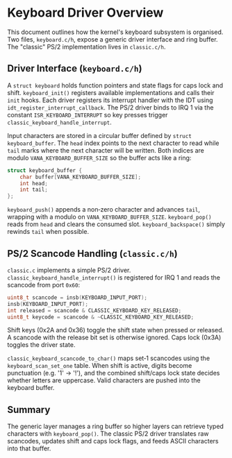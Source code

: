 # Keyboard Driver Overview

This document outlines how the kernel's keyboard subsystem is organised. Two files, `keyboard.c/h`, expose a generic driver interface and ring buffer.  The "classic" PS/2 implementation lives in `classic.c/h`.

## Driver Interface (`keyboard.c/h`)

A `struct keyboard` holds function pointers and state flags for caps lock and shift.
`keyboard_init()` registers available implementations and calls their `init`
hooks.  Each driver registers its interrupt handler with the IDT using
`idt_register_interrupt_callback`. The PS/2 driver binds to IRQ&nbsp;1 via the
constant `ISR_KEYBOARD_INTERRUPT` so key presses trigger `classic_keyboard_handle_interrupt`.

Input characters are stored in a circular buffer defined by `struct keyboard_buffer`.
The `head` index points to the next character to read while `tail` marks where
the next character will be written.  Both indices are modulo
`VANA_KEYBOARD_BUFFER_SIZE` so the buffer acts like a ring:

```c
struct keyboard_buffer {
    char buffer[VANA_KEYBOARD_BUFFER_SIZE];
    int head;
    int tail;
};
```

`keyboard_push()` appends a non‑zero character and advances `tail`, wrapping with a modulo on `VANA_KEYBOARD_BUFFER_SIZE`. `keyboard_pop()` reads from `head` and clears the consumed slot.  `keyboard_backspace()` simply rewinds `tail` when possible.

## PS/2 Scancode Handling (`classic.c/h`)

`classic.c` implements a simple PS/2 driver. `classic_keyboard_handle_interrupt()` is registered for IRQ 1 and reads the scancode from port `0x60`:

```c
uint8_t scancode = insb(KEYBOARD_INPUT_PORT);
insb(KEYBOARD_INPUT_PORT);
int released = scancode & CLASSIC_KEYBOARD_KEY_RELEASED;
uint8_t keycode = scancode & ~CLASSIC_KEYBOARD_KEY_RELEASED;
```

Shift keys (0x2A and 0x36) toggle the shift state when pressed or released. A scancode with the release bit set is otherwise ignored. Caps lock (0x3A) toggles the driver state.

`classic_keyboard_scancode_to_char()` maps set‑1 scancodes using the `keyboard_scan_set_one` table.  When shift is active, digits become punctuation (e.g. '1' → '!'), and the combined shift/caps lock state decides whether letters are uppercase.  Valid characters are pushed into the keyboard buffer.

## Summary

The generic layer manages a ring buffer so higher layers can retrieve typed characters with `keyboard_pop()`.  The classic PS/2 driver translates raw scancodes, updates shift and caps lock flags, and feeds ASCII characters into that buffer.
